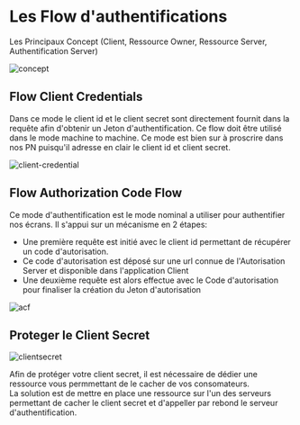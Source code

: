# Les Flow d'authentifications

Les Principaux Concept (Client, Ressource Owner, Ressource Server, Authentification Server)

![concept](https://github.com/user-attachments/assets/dd786909-6102-40c6-825b-a858ac9613f2)


## Flow Client Credentials 
Dans ce mode le client id et le client secret sont directement fournit dans la requête afin d'obtenir un Jeton d'authentification.
Ce flow doit être utilisé dans le mode machine to machine.
Ce mode est bien sur à proscrire dans nos PN puisqu'il adresse en clair le client id et client secret.

![client-credential](https://github.com/user-attachments/assets/c5886228-ca9e-4000-a545-b59fe2ef72bb)


## Flow Authorization Code Flow
Ce mode d'authentification est le mode nominal a utiliser pour authentifier nos écrans.
Il s'appui sur un mécanisme en 2 étapes: 

* Une première requête est initié avec le client id permettant de récupérer un code d'autorisation.
* Ce code d'autorisation est déposé sur une url connue de l'Autorisation Server et disponible dans l'application Client
* Une deuxième requête est alors effectue avec le Code d'autorisation pour finaliser la création du Jeton d'autorisation

![acf](https://github.com/user-attachments/assets/ba0d7153-4c0d-4cde-b9b0-9ff60dd3be09)


## Proteger le Client Secret

![clientsecret](https://github.com/user-attachments/assets/8704798f-b2fa-4d68-bae6-e6d1f2300761)

Afin de protéger votre client secret, il est nécessaire de dédier une ressource vous permmettant de le cacher de vos consomateurs.<br>
La solution est de mettre en place une ressource sur l'un des serveurs permettant de cacher le client secret et d'appeller par rebond le serveur d'authentification.<br>
